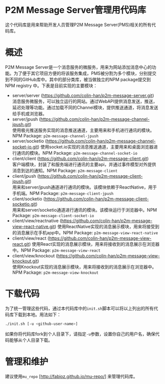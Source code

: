 # P2M Message Server管理用代码库
这个代码库是用来帮助开发人员管理P2M Message Server(PMS)相关的所有代码库。

# 概述
P2M Message Server是一个消息服务的微服务，用来为网站添加消息中心的功能。为了便于其它项目方便的将该服务集成，PMS被分割为多个模块，分别提交到不同的GitHub库中。其中的部分类库，被当做独立的NPM package提交到NPM registry 中。下表是目前实现的主要模块：

* server/server (https://github.com/colin-han/p2m-message-server.git)  
消息服务微服务，可以独立运行的网站。通过WebAPI提供消息发送，推送，延迟处理等功能。通过加载不同的Channel模块，提供推送通道，将消息发送给手机或浏览器。
* server/jpush (https://github.com/colin-han/p2m-message-channel-jpush.git)  
使用极光推送服务实现的消息推送通道，主要用来和手机进行通讯的模块。NPM Package: `p2m-message-channel-jpush`
* server/socketio (https://github.com/colin-han/p2m-message-channel-socket-io.git)
使用socket.io实现的消息推送通道，主要用来和桌面浏览器进行通讯的模块。NPM Package: `p2m-message-channel-socket-io`
* client/client (https://github.com/colin-han/p2m-message-client.git)  
客户端模块，封装了和服务端进行通讯的主要api，并通过事件模型对外提供消息到达的通知。NPM Package: `p2m-message-client`
* client/jpush (https://github.com/colin-han/p2m-message-client-jpush.git)  
用来和server/jpush通道进行通讯的模块。该模块依赖于ReactNative，用于手机端。NPM Package: `p2m-message-client-jpush`
* client/socketio (https://github.com/colin-han/p2m-message-client-socketio.git)  
用来和server/socketio通道进行通讯的模块。该模块运行于浏览器中。NPM Package: `p2m-message-client-socket-io`
* client/view/reactnative (https://github.com/colin-han/p2m-message-view-react-native.git)
使用ReactNative实现的消息展示模块，用来将接受到的消息展示在手机app中。NPM Package: `p2m-message-view-react-native`
* client/view/react (https://github.com/colin-han/p2m-message-view-react.git)
使用React实现的消息展示模块，用来将接收到的消息展示在浏览器中。NPM Package: `p2m-message-view-react`
* client/view/knockout (https://github.com/colin-han/p2m-message-view-knockout.git)  
使用Knockout实现的消息展示模块，用来将接收到的消息展示在浏览器中。NPM Package: `p2m-message-view-knockout`

# 下载代码
为了统一管理这些代码，通过本代码库中的`init.sh`脚本可以将以上列出的所有代码库下载到本地。用法如下：

``` bash
./init.sh [-u <github-user-name>]
```

如果你将代码库fork到个人目录下，请指定`-u`参数，设置你自己的用户名，确保代码能够从个人目录下载。

# 管理和维护
建议使用`mu_repo` [http://fabioz.github.io/mu-repo/] 来管理代码库。
